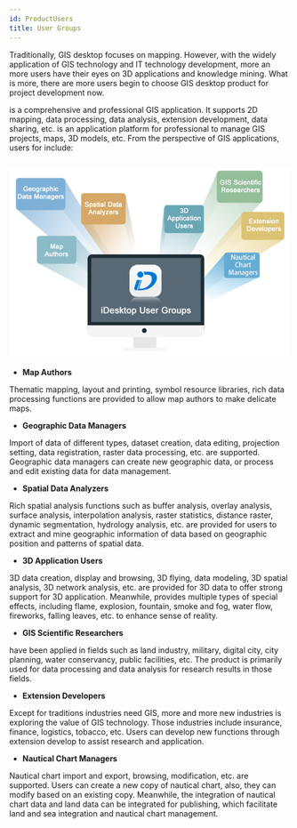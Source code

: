 ```yaml
---
id: ProductUsers
title: User Groups
---
```

Traditionally, GIS desktop focuses on mapping. However, with the widely
application of GIS technology and IT technology development,  more an more
users have their eyes on 3D applications and knowledge mining. What is more,
there are more users begin to choose GIS desktop product for project
development now.

is a comprehensive and professional GIS application. It supports 2D mapping,
data processing, data analysis, extension development, data sharing, etc.  is
an application platform for professional to manage GIS projects, maps, 3D
models, etc. From the perspective of GIS applications, users for  include:

![](./img/DesktopUsers.png)  
---  
 * **Map Authors**

Thematic mapping, layout and printing, symbol resource libraries, rich data
processing functions are provided to allow map authors to make delicate maps.

 * **Geographic Data Managers**

Import of data of different types, dataset creation, data editing, projection
setting, data registration, raster data processing, etc. are supported.
Geographic data managers can create new geographic data, or process and edit
existing data for data management.

 * **Spatial Data Analyzers**

Rich spatial analysis functions such as buffer analysis, overlay analysis,
surface analysis, interpolation analysis, raster statistics, distance raster,
dynamic segmentation, hydrology analysis, etc. are provided for users to
extract and mine geographic information of data based on geographic position
and patterns of spatial data.

 * **3D Application Users**

3D data creation, display and browsing, 3D flying, data modeling, 3D spatial
analysis, 3D network analysis, etc. are provided for 3D data to offer strong
support for 3D application. Meanwhile,  provides multiple types of special
effects, including flame, explosion, fountain, smoke and fog, water flow,
fireworks, falling leaves, etc. to enhance sense of reality.

 * **GIS Scientific Researchers**

have been applied in fields such as land industry, military, digital city,
city planning, water conservancy, public facilities, etc. The product is
primarily used for data processing and data analysis for research results in
those fields.

 * **Extension Developers**

Except for traditions industries need GIS, more and more new industries is
exploring the value of GIS technology. Those industries include insurance,
finance, logistics, tobacco, etc. Users can develop new functions  through
extension develop to assist research and application.

 * **Nautical Chart Managers**

Nautical chart import and export, browsing, modification, etc. are supported.
Users can create a new copy of nautical chart, also, they can modify based on
an existing copy. Meanwhile, the integration of nautical chart data and land
data can be integrated for publishing, which facilitate land and sea
integration and nautical chart management.



